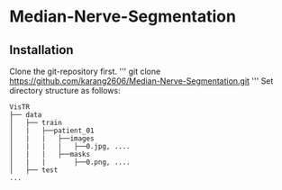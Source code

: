# Median-Nerve-Segmentation

## Installation

Clone the git-repository first.
'''
git clone https://github.com/karang2606/Median-Nerve-Segmentation.git
'''
Set directory structure as follows:
```
VisTR
├── data
│   ├── train
│   |   ├──patient_01
│   |   |   ├──images
│   |   |   |   ├──0.jpg, ....
│   |   |   ├──masks
│   |   |       ├──0.png, ....
│   ├── test
...
```
